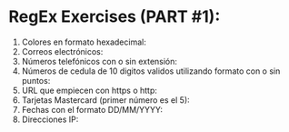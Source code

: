 # RegEx Exercises (PART #1):

1. Colores en formato hexadecimal:
2. Correos electrónicos:
3. Números telefónicos con o sin extensión:
4. Números de cedula de 10 digitos validos utilizando formato con o sin puntos:
5. URL que empiecen con https o http:
6. Tarjetas Mastercard (primer número es el 5):
7. Fechas con el formato DD/MM/YYYY:
8. Direcciones IP:
